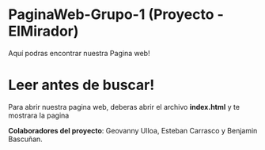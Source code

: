 # PaginaWeb-Grupo-1 (Proyecto - ElMirador)
Aquí podras encontrar nuestra Pagina web!

# Leer antes de buscar!
Para abrir nuestra pagina web, deberas abrir el archivo **index.html** y te mostrara la pagina

**Colaboradores del proyecto**: Geovanny Ulloa, Esteban Carrasco y Benjamin Bascuñan.
